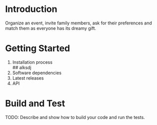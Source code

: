 # Introduction 
Organize an event, invite family members, ask for their preferences and match them as everyone has its dreamy gift.

# Getting Started
<ol>
<li>Installation process</li>
## alksdj
<li>Software dependencies</li>
<li>Latest releases</li>
<li>API </li>
</ol>

# Build and Test
TODO: Describe and show how to build your code and run the tests.  
